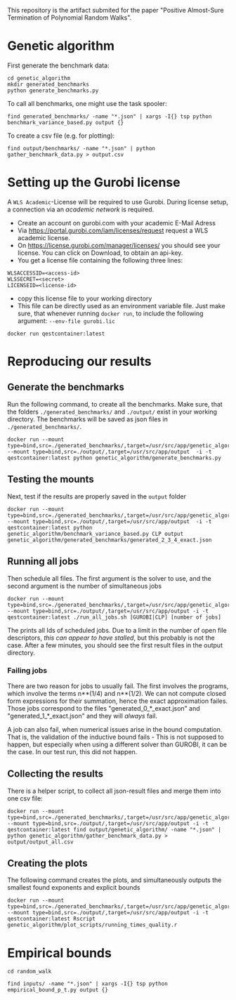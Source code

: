 This repository is the artifact submited for the paper "Positive Almost-Sure Termination of Polynomial Random Walks".



# Genetic algorithm
First generate the benchmark data:
```
cd genetic_algorithm
mkdir generated_benchmarks
python generate_benchmarks.py
```


To call all benchmarks, one might use the task spooler:

```
find generated_benchmarks/ -name "*.json" | xargs -I{} tsp python benchmark_variance_based.py output {}
```

To create a csv file (e.g. for plotting):

```
find output/benchmarks/ -name "*.json" | python gather_benchmark_data.py > output.csv
```

# Setting up the Gurobi license

A `WLS Academic`-License will be required to use Gurobi. During license setup, a connection via an *academic network* is required.

- Create an account on gurobi.com with your academic E-Mail Adress
- Via https://portal.gurobi.com/iam/licenses/request request a WLS academic license. 
- On https://license.gurobi.com/manager/licenses/ you should see your license. You can click on Download, to obtain an api-key.
- You get a license file containing the following three lines:
```
WLSACCESSID=<access-id>
WLSSECRET=<secret>
LICENSEID=<license-id>
```
- copy this license file to your working directory
- This file can be directly used as an environment variable file. Just make sure, that whenever running `docker run`, to include the following argument: `--env-file gurobi.lic` 

```
docker run qestcontainer:latest 
```


# Reproducing our results

## Generate the benchmarks
Run the following command, to create all the benchmarks. Make sure, that the folders `./generated_benchmarks/` and `./output/` exist in your working directory. The benchmarks will be saved as json files in `./generated_benchmarks/`.

```
docker run --mount type=bind,src=./generated_benchmarks/,target=/usr/src/app/genetic_algorithm/generated_benchmarks --mount type=bind,src=./output/,target=/usr/src/app/output  -i -t qestcontainer:latest python genetic_algorithm/generate_benchmarks.py
```

## Testing the mounts
Next, test if the results are properly saved in the `output` folder
```
docker run --mount type=bind,src=./generated_benchmarks/,target=/usr/src/app/genetic_algorithm/generated_benchmarks --mount type=bind,src=./output/,target=/usr/src/app/output  -i -t qestcontainer:latest python genetic_algorithm/benchmark_variance_based.py CLP output genetic_algorithm/generated_benchmarks/generated_2_3_4_exact.json
```

## Running all jobs

Then schedule all files. The first argument is the solver to use, and the second argument is the number of simultaneous jobs
```
docker run --mount type=bind,src=./generated_benchmarks/,target=/usr/src/app/genetic_algorithm/generated_benchmarks --mount type=bind,src=./output/,target=/usr/src/app/output -i -t qestcontainer:latest ./run_all_jobs.sh [GUROBI|CLP] [number of jobs]
```

The prints all Ids of scheduled jobs. Due to a limit in the number of open file descriptors, *this can appear to have stalled*, but this probably is not the case. After a few minutes, you should see the first result files in the output directory.

### Failing jobs

There are two reason for jobs to usually fail. The first involves the programs, which involve the terms n**(1/4) and n**(1/2). We can not compute closed form expressions for their summation, hence the exact approximation failes. Those jobs correspond to the files "generated\_0\_\*\_exact.json" and "generated\_1\_\*\_exact.json" and they will *always* fail.

A job can also fail, when numerical issues arise in the bound computation. That is, the validation of the inductive bound fails - This is not supposed to happen, but especially when using a different solver than GUROBI, it can be the case. In our test run, this did not happen.

## Collecting the results
There is a helper script, to collect all json-result files and merge them into one csv file:

```
docker run --mount type=bind,src=./generated_benchmarks/,target=/usr/src/app/genetic_algorithm/generated_benchmarks --mount type=bind,src=./output/,target=/usr/src/app/output -i -t qestcontainer:latest find output/genetic_algorithm/ -name "*.json" | python genetic_algorithm/gather_benchmark_data.py > output/output_all.csv
```

## Creating the plots
The following command creates the plots, and simultaneously outputs the smallest found exponents and explicit bounds
```
docker run --mount type=bind,src=./generated_benchmarks/,target=/usr/src/app/genetic_algorithm/generated_benchmarks --mount type=bind,src=./output/,target=/usr/src/app/output -i -t qestcontainer:latest Rscript genetic_algorithm/plot_scripts/running_times_quality.r
```

# Empirical bounds

```
cd random_walk
```

```
find inputs/ -name "*.json" | xargs -I{} tsp python empirical_bound_p_t.py output {}
```

